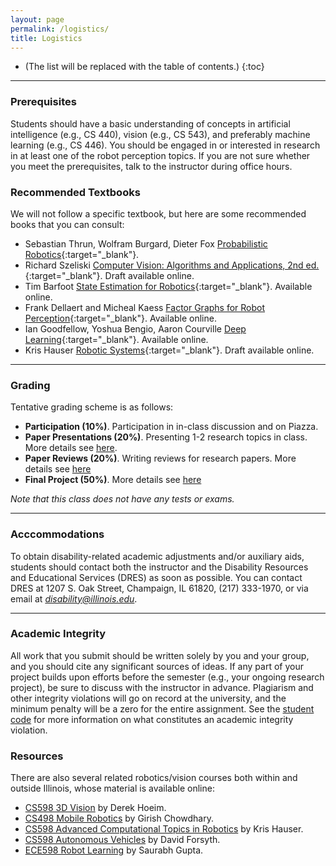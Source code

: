 ```yaml
---
layout: page
permalink: /logistics/
title: Logistics
---
```


* (The list will be replaced with the table of contents.)
{:toc}

***

### Prerequisites

Students should have a basic understanding of concepts in artificial intelligence (e.g., CS 440), vision (e.g., CS 543), and preferably machine learning (e.g., CS 446). You should be engaged in or interested in research in at least one of the robot perception topics. If you are not sure whether you meet the prerequisites, talk to the instructor during office hours.

### Recommended Textbooks
We will not follow a specific textbook, but here are some recommended books that you can consult:
- Sebastian Thrun, Wolfram Burgard, Dieter Fox [Probabilistic Robotics](http://www.probabilistic-robotics.org/){:target="\_blank"}.
- Richard Szeliski [Computer Vision: Algorithms and Applications, 2nd ed.](http://szeliski.org/Book/){:target="\_blank"}. Draft available online.
- Tim Barfoot [State Estimation for Robotics](http://asrl.utias.utoronto.ca/~tdb/){:target="\_blank"}. Available online.
- Frank Dellaert and Micheal Kaess [Factor Graphs for Robot Perception](https://www.ri.cmu.edu/publications/factor-graphs-for-robot-perception/){:target="\_blank"}. Available online.
- Ian Goodfellow, Yoshua Bengio, Aaron Courville [Deep Learning](https://www.deeplearningbook.org/){:target="\_blank"}. Available online.
- Kris Hauser [Robotic Systems](http://motion.cs.illinois.edu/RoboticSystems/){:target="\_blank"}. Draft available online.

***

### Grading

Tentative grading scheme is as follows:
- **Participation (10%)**. Participation in in-class discussion and on Piazza.
- **Paper Presentations (20%)**. Presenting 1-2 research topics in class. More details see [here](/teaching/cs598fall21/presentations).
- **Paper Reviews (20%)**. Writing reviews for research papers. More details see [here](/teaching/cs598fall21/reviews)
- **Final Project (50%)**. More details see [here](/teaching/cs598fall21/project)

*Note that this class does not have any tests or exams.*

***
### Acccommodations

To obtain disability-related academic adjustments and/or auxiliary aids, students should contact both the instructor and the Disability Resources and Educational Services (DRES) as soon as possible. You can contact DRES at 1207 S. Oak Street, Champaign, IL 61820, (217) 333-1970, or via email at *disability@illinois.edu*.


***
### Academic Integrity
All work that you submit should be written solely by you and your group, and you should cite any significant sources of ideas. If any part of your project builds upon efforts before the semester (e.g., your ongoing research project), be sure to discuss with the instructor in advance. Plagiarism and other integrity violations will go on record at the university, and the minimum penalty will be a zero for the entire assignment. See the [student code](https://studentcode.illinois.edu/) for more information on what constitutes an academic integrity violation.


### Resources

There are also several related robotics/vision courses both within and outside Illinois, whose material is available online:
- [CS598 3D Vision](https://courses.engr.illinois.edu/cs598dwh/fa2021) by Derek Hoeim.
- [CS498 Mobile Robotics](http://daslab.illinois.edu/courses.html#abe424) by Girish Chowdhary.
- [CS598 Advanced Computational Topics in Robotics](https://kkhauser.web.illinois.edu/#teaching) by Kris Hauser.
- [CS598 Autonomous Vehicles](http://luthuli.cs.uiuc.edu/~daf/courses/MAAV-2020/598-2020-home.html) by David Forsyth.
- [ECE598 Robot Learning](http://saurabhg.web.illinois.edu/teaching/ece598sg/fa2020/) by Saurabh Gupta.